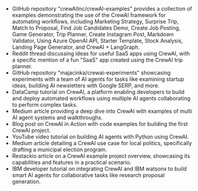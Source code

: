 - GitHub repository "crewAIInc/crewAI-examples" provides a collection of examples demonstrating the use of the CrewAI framework for automating workflows, including Marketing Strategy, Surprise Trip, Match to Proposal, Find Job Candidates Demo, Create Job Posting, Game Generator, Trip Planner, Create Instagram Post, Markdown Validator, Using Azure OpenAI API, Starter Template, Stock Analysis, Landing Page Generator, and CrewAI + LangGraph.
- Reddit thread discussing ideas for useful SaaS apps using CrewAI, with a specific mention of a fun "SaaS" app created using the CrewAI trip planner.
- GitHub repository "majacinka/crewai-experiments" showcasing experiments with a team of AI agents for tasks like examining startup ideas, building AI newsletters with Google SERP, and more.
- DataCamp tutorial on CrewAI, a platform enabling developers to build and deploy automated workflows using multiple AI agents collaborating to perform complex tasks.
- Medium article providing a deep dive into CrewAI with examples of multi AI agent systems and walkthroughs.
- Blog post on CrewAI in Action with code examples for building the first CrewAI project.
- YouTube video tutorial on building AI agents with Python using CrewAI.
- Medium article detailing a CrewAI use case for local politics, specifically drafting a municipal election program.
- Restackio article on a CrewAI example project overview, showcasing its capabilities and features in a practical scenario.
- IBM developer tutorial on integrating CrewAI and IBM watsonx to build smart AI agents for collaborative tasks like research proposal generation.